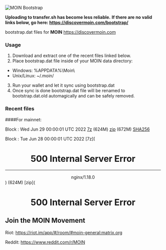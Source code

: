 ![MOIN Bootstrap](https://i.imgur.com/KjM1jMp.jpg)

**Uploading to transfer.sh has become less reliable.**
**If there are no valid links below, go here: https://discovermoin.com/bootstrap/**

bootstrap.dat files for **MOIN** https://discovermoin.com

### Usage

1. Download and extract one of the recent files linked below.
2. Place bootstrap.dat file inside of your MOIN data directory:
 - Windows: %APPDATA%\Moin\
 - Unix/Linux: ~/.moin/
3. Run your wallet and let it sync using bootstrap.dat
4. Once sync is done bootstrap.dat file will be renamed to bootstrap.dat.old automagically and can be safely removed.


### Recent files

####For mainnet:

Block : Wed Jun 29 00:00:01 UTC 2022 [7z](https://transfer.sh/AoYmYa/bootstrap.dat.20220629.7z) (624M) [zip](https://transfer.sh/v7JnnV/bootstrap.dat.20220629.zip) (672M) [SHA256](https://transfer.sh/XN3tQw/sha256.txt)

Block : Tue Jun 28 00:00:01 UTC 2022 [7z](<html>
<head><title>500 Internal Server Error</title></head>
<body>
<center><h1>500 Internal Server Error</h1></center>
<hr><center>nginx/1.18.0</center>
</body>
</html>) (624M) [zip](<html>
<head><title>500 Internal Server Error</title></head>
<body>
<center><h1>500 Internal Server Error</h1></center>

## Join the MOIN Movement

Riot: https://riot.im/app/#/room/#moin-general:matrix.org

Reddit: https://www.reddit.com/r/MOIN

